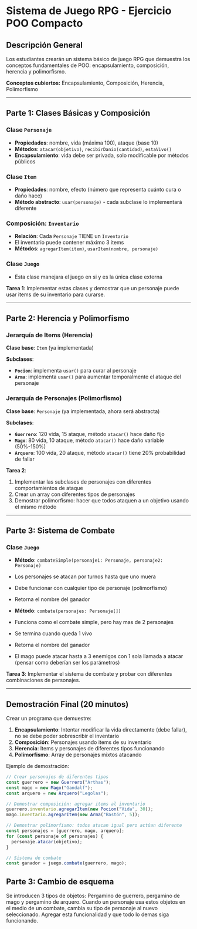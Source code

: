 # Sistema de Juego RPG - Ejercicio POO Compacto

## Descripción General

Los estudiantes crearán un sistema básico de juego RPG que demuestra los conceptos fundamentales de POO: encapsulamiento, composición, herencia y polimorfismo.

**Conceptos cubiertos:** Encapsulamiento, Composición, Herencia, Polimorfismo

---

## Parte 1: Clases Básicas y Composición

### Clase `Personaje`

- **Propiedades**: nombre, vida (máxima 100), ataque (base 10)
- **Métodos**: `atacar(objetivo)`, `recibirDanio(cantidad)`, `estaVivo()`
- **Encapsulamiento**: vida debe ser privada, solo modificable por métodos públicos

### Clase `Item`

- **Propiedades**: nombre, efecto (número que representa cuánto cura o daño hace)
- **Método abstracto**: `usar(personaje)` - cada subclase lo implementará diferente

### Composición: `Inventario`

- **Relación**: Cada `Personaje` TIENE un `Inventario`
- El inventario puede contener máximo 3 items
- **Métodos**: `agregarItem(item)`, `usarItem(nombre, personaje)`

### Clase `Juego`

- Esta clase manejara el juego en si y es la única clase externa

**Tarea 1**: Implementar estas clases y demostrar que un personaje puede usar items de su inventario para curarse.

---

## Parte 2: Herencia y Polimorfismo

### Jerarquía de Items (Herencia)

**Clase base**: `Item` (ya implementada)

**Subclases**:

- **`Pocion`**: implementa `usar()` para curar al personaje
- **`Arma`**: implementa `usar()` para aumentar temporalmente el ataque del personaje

### Jerarquía de Personajes (Polimorfismo)

**Clase base**: `Personaje` (ya implementada, ahora será abstracta)

**Subclases**:

- **`Guerrero`**: 120 vida, 15 ataque, método `atacar()` hace daño fijo
- **`Mago`**: 80 vida, 10 ataque, método `atacar()` hace daño variable (50%-150%)
- **`Arquero`**: 100 vida, 20 ataque, método `atacar()` tiene 20% probabilidad de fallar

**Tarea 2**:

1. Implementar las subclases de personajes con diferentes comportamientos de ataque
2. Crear un array con diferentes tipos de personajes
3. Demostrar polimorfismo: hacer que todos ataquen a un objetivo usando el mismo método

---

## Parte 3: Sistema de Combate

### Clase `Juego`

- **Método**: `combateSimple(personaje1: Personaje, personaje2: Personaje)`
- Los personajes se atacan por turnos hasta que uno muera
- Debe funcionar con cualquier tipo de personaje (polimorfismo)
- Retorna el nombre del ganador

- **Método**: `combate(personajes: Personaje[])`
- Funciona como el combate simple, pero hay mas de 2 personajes
- Se termina cuando queda 1 vivo
- Retorna el nombre del ganador
- El mago puede atacar hasta a 3 enemigos con 1 sola llamada a atacar (pensar como deberían ser los parámetros)

**Tarea 3**: Implementar el sistema de combate y probar con diferentes combinaciones de personajes.

---

## Demostración Final (20 minutos)

Crear un programa que demuestre:

1. **Encapsulamiento**: Intentar modificar la vida directamente (debe fallar), no se debe poder sobrescribir el inventario
2. **Composición**: Personajes usando items de su inventario
3. **Herencia**: Items y personajes de diferentes tipos funcionando
4. **Polimorfismo**: Array de personajes mixtos atacando

Ejemplo de demostración:

```typescript
// Crear personajes de diferentes tipos
const guerrero = new Guerrero("Arthas");
const mago = new Mago("Gandalf");
const arquero = new Arquero("Legolas");

// Demostrar composición: agregar items al inventario
guerrero.inventario.agregarItem(new Pocion("Vida", 30));
mago.inventario.agregarItem(new Arma("Bastón", 5));

// Demostrar polimorfismo: todos atacan igual pero actúan diferente
const personajes = [guerrero, mago, arquero];
for (const personaje of personajes) {
  personaje.atacar(objetivo);
}

// Sistema de combate
const ganador = juego.combate(guerrero, mago);
```

## Parte 3: Cambio de esquema

Se introducen 3 tipos de objetos: Pergamino de guerrero, pergamino de mago y pergamino de arquero.
Cuando un personaje usa estos objetos en el medio de un combate, cambia su tipo de personaje al nuevo seleccionado.
Agregar esta funcionalidad y que todo lo demas siga funcionando.
